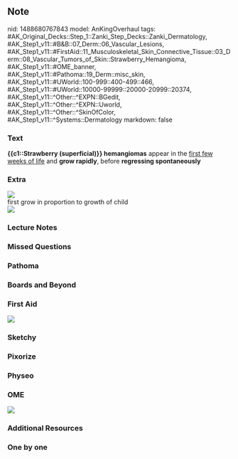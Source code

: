 ## Note
nid: 1488680767843
model: AnKingOverhaul
tags: #AK_Original_Decks::Step_1::Zanki_Step_Decks::Zanki_Dermatology, #AK_Step1_v11::#B&B::07_Derm::06_Vascular_Lesions, #AK_Step1_v11::#FirstAid::11_Musculoskeletal_Skin_Connective_Tissue::03_Derm::08_Vascular_Tumors_of_Skin::Strawberry_Hemangioma, #AK_Step1_v11::#OME_banner, #AK_Step1_v11::#Pathoma::19_Derm::misc_skin, #AK_Step1_v11::#UWorld::100-999::400-499::466, #AK_Step1_v11::#UWorld::10000-99999::20000-20999::20374, #AK_Step1_v11::^Other::^EXPN::BGedit, #AK_Step1_v11::^Other::^EXPN::Uworld, #AK_Step1_v11::^Other::^SkinOfColor, #AK_Step1_v11::^Systems::Dermatology
markdown: false

### Text
<div>
  <div>
    <b>{{c1::Strawberry (superficial)}} hemangiomas</b> appear in
    the <u>first few weeks of life</u> and <b>grow rapidly</b>,
    before <b>regressing spontaneously</b>
  </div>
</div>

### Extra
<img src="paste-28565827485697.jpg">
<div>
  first grow in proportion to growth of child
</div><img src=
"paste-6b1db83ab6e2309d8a0a0ea9f4cd0feea1e276df.png">

### Lecture Notes


### Missed Questions


### Pathoma


### Boards and Beyond


### First Aid
<img src="tmpCVvwCI.png">

### Sketchy


### Pixorize


### Physeo


### OME
<div class="ome-widget">
  <a href="https://onlinemeded.org?ref=anki"><img src=
  "_OME_AnkiFlashcards_General_4.png"></a>
</div>

### Additional Resources


### One by one

